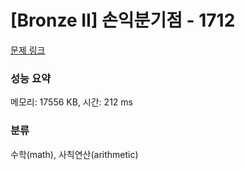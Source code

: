# [Bronze II] 손익분기점 - 1712 

[문제 링크](https://www.acmicpc.net/problem/1712) 

### 성능 요약

메모리: 17556 KB, 시간: 212 ms

### 분류

수학(math), 사칙연산(arithmetic)

